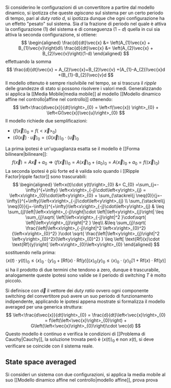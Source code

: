 Si considerino le configurazioni di un convertitore a partire dal modello dinamico, si ipotizza che queste *agiscano* sul sistema per un certo periodo di tempo, pari al *duty ratio* $d$, si ipotizza dunque che ogni configurazione ha un effetto "pesato" sul sistema.
Sia $d$ la frazione di periodo nel quale è attiva la configurazione (1) del sistema e di conseguenza $(1-d)$ quella in cui sia attiva la seconda configurazione, si ottiene:
$$
\begin{aligned}
\frac{d}{dt}\vec{x} &= \left(A_{1}\vec{x} + B_{1}\vec{v}\right)d\\
\frac{d}{dt}\vec{x} &= \left(A_{2}\vec{x} + B_{2}\vec{v}\right)(1-d)
\end{aligned}
$$
effettuando la somma
$$
\frac{d}{dt}\vec{x} = A_{2}\vec{x}+B_{2}\vec{v} +(A_{1}-A_{2})\vec{x}d +(B_{1}-B_{2})\vec{v}d
$$
Il modello ottenuto è sempre risolvibile nel tempo, se si trascura il *ripple* delle grandezze di stato si possono risolvere i valori medi.
Generalizzando si applica la [[Media Mobile|media mobile]] al modello [[Modello dinamico affine nel controllo|affine nel controllo]] ottenendo:
$$
\left<\frac{d\vec{x}}{dt}\right>_{0} = \left<f(\vec{x}) \right>_{0} + \left<G(\vec{x})\vec{u}\right>_{0}
$$
Il modello richiede due semplificazioni:
- $\left<f (\vec{x})\right>_{0} = f(<\vec{x}>_{0})$
- $\left<G(\vec{x})\cdot \vec{u}\right>_{0}=\left<G (\vec{x})\right>_{0}\cdot\left<\vec{u}\right>_{0}$

La prima ipotesi è un'uguaglianza esatta se il modello è [[Forma bilineare|bilineare]]:
$$
f(\vec{x}) = A \vec{x} + a_{0} \Rightarrow \left<f(\vec{x})\right>_{0} = A\left<\vec{x}\right>_{0} + \left<a_{0}\right>_{0} = A\left<\vec{x}\right>_{0} + a_{0} = f(\left<\vec{x}\right>_{0})
$$
La seconda ipotesi è più forte ed è valida solo quando i [[Ripple Factor|ripple factor]] sono trascurabili:
$$
\begin{aligned}
\left<x(t)\cdot y(t)\right>_{0} &= C_{0} =\sum_{j=-\infty}^{+\infty} \left<x\right>_{-j}\cdot\left<y\right>_{j} = \left<x\right>_{0}\cdot\left<y\right>_{0} + \sum_{\stackrel{j \neq{0}}{j=-\infty}}^{+\infty}\left<x\right>_{-j}\cdot\left<y\right>_{j} \\
\sum_{\stackrel{j \neq{0}}{j=-\infty}}^{+\infty}\left<x\right>_{-j}\cdot\left<y\right>_{j} & \leq \sum_{j}\left|\left<x\right>_{-j}\right|\cdot \left|\left<y\right>_{j}\right| \leq \sum_{j}\sqrt{ \left|\left<x\right>_{-j}\right|^2 }\cdot\sqrt{ \left|\left<y\right>_{j}\right|^2 } \leq\\
&\leq \sum_{j}\sqrt{ \frac{\left|\left<x\right>_{-j}\right|^2 \left<x\right>_{0}^2}{\left<x\right>_{0}^2} }\cdot \sqrt{ \frac{\left|\left<y\right>_{j}\right|^2 \left<y\right>_{0}^2}{\left<y\right>_{0}^2} } \leq \left[ \text{Rf}(x)\cdot \text{Rf}(y)\right] \left<x\right>_{0}\left<y\right>_{0}
\end{aligned}
$$
sostituendo nella prima:
$$
\left<x(t)\cdot y(t)\right>_{0} \leq \left<x\right>_{0}\cdot\left<y\right>_{0} +\left[ \text{Rf}(x)\cdot \text{Rf}(y)\right] \left<x\right>_{0}\left<y\right>_{0} \leq \left<x\right>_{0}\cdot\left<y\right>_{0} \left[1+ \text{Rf}(x)\cdot \text{Rf}(y) \right]
$$
si ha il prodotto di due termini che tendono a zero, dunque è trascurabile, analogamente queste ipotesi sono valide se il periodo di switching $T$ è molto piccolo.

Si definisce con $\vec{d}$ il vettore dei *duty ratio* ovvero ogni componente switching del convertitore può avere un suo periodo di funzionamento indipendente, applicando le ipotesi appena mostrate si formalizza il modello averaged per una generica struttura:
$$
\left<\frac{d\vec{x}}{dt}\right>_{0} = \frac{d}{dt}\left<\vec{x}\right>_{0} = f\left(\left<\vec{x}\right>_{0}\right) + G\left(\left<\vec{x}\right>_{0}\right)\cdot \vec{d}
$$
Questo modello è continuo e verifica le condizioni di [[Problema di Cauchy|Cauchy]], la soluzione trovata però è $\left<x(t)\right>_{0}$ e non $x(t)$, si deve verificare se coincide con il sistema reale.
## State space averaged
Si consideri un sistema con due configurazioni, si applica la media mobile al suo [[Modello dinamico affine nel controllo|modello affine]], 
prova prova
